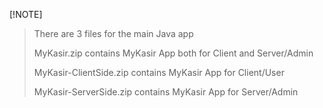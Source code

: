 [!NOTE]
> There are 3 files for the main Java app
>
> MyKasir.zip contains MyKasir App both for Client and Server/Admin
>
> MyKasir-ClientSide.zip contains MyKasir App for Client/User
>
> MyKasir-ServerSide.zip contains MyKasir App for Server/Admin
> 
